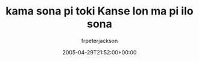 ---
title: 'kama sona pi toki Kanse lon ma pi ilo sona'
posts: 1
hash: 't417'
author: 'frpeterjackson'
date: 2005-04-29T21:52:00+00:00
sources:
  - http://forums.tokipona.org/viewtopic.php%3Ft=417.html
---